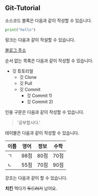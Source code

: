 ## Git-Tutorial

소스코드 블록은 다음과 같이 작성할 수 있습니다.

```python
print("hello")
```

링크는 다음과 같이 작설할 수 있습니다.

[블로그 주소](https://github.com/minho248/Git-Tutorial/)

순서 없는 목록은 다음과 같이 작성할 수 있습니다.

* 깃 튜토리얼
  * 깃 Clone
  * 깃 Pull
  * 깃 Commit
    * 깃 Commit 1)
    * 깃 Commit 2)

인용 구문은 다음과 같이 작성할 수 있습니다.

> '공부합시다.'

테이블은 다음과 같이 작성할 수 있습니다.

이름|영어|정보|수학
---|---|---|---|
ㄱ|98점|80점|70점|
ㄴ|55점|70점|90점|

강조는 다음과 같이 할 수 있습니다.

**치킨** 먹다가 ~~두드러기~~ 났어요.
